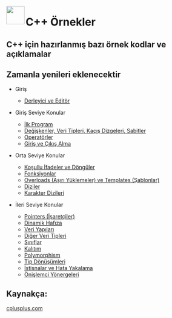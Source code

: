 <a href="url"><img src="https://user-images.githubusercontent.com/20879375/42376157-ce7cfabe-8126-11e8-8b74-3fe772049de4.png" align="left" height="48" width="48" ></a>

# C++ Örnekler

## C++ için hazırlanmış bazı örnek kodlar ve açıklamalar

## Zamanla yenileri eklenecektir

* Giriş
    * [Derleyici ve Editör](giris/derleyici_editor.md)


* Giriş Seviye Konular
    * [İlk Program](giris_konular/ilk_program.md)
    * [Değişkenler, Veri Tipleri, Kaçış Dizgeleri, Sabitler](giris_konular/degiskenler.md)
    * [Operatörler](giris_konular/operatorler.md)
    * [Giriş ve Çıkış Alma](giris_konular/giris_cikis.md)

* Orta Seviye Konular
    * [Koşullu İfadeler ve Döngüler](orta_konular/kosul-dongu.md)
    * [Fonksiyonlar](orta_konular/fonksiyonlar.md)
    * [Overloads (Aşırı Yüklemeler) ve Templates (Şablonlar)](orta_konular/overloads_templates.md)
    * [Diziler](orta_konular/diziler.md)
    * [Karakter Dizileri](orta_konular/karakter_dizileri.md)

* İleri Seviye Konular
    * [Pointers (İşaretçiler)](ileri_konular/pointers.md)
    * [Dinamik Hafıza](ileri_konular/dinamik_hafiza.md)
    * [Veri Yapıları](ileri_konular/veri_yapilari.md)
    * [Diğer Veri Tipleri](ileri_konular/diger_veri_tipleri.md)
    * [Sınıflar](ileri_konular/siniflar.md)
    * [Kalıtım](ileri_konular/kalitim.md)
    * [Polymorphism](ileri_konular/polymorphism.md)
    * [Tip Dönüşümleri](ileri_konular/tip_donusumleri.md)
    * [İstisnalar ve Hata Yakalama](ileri_konular/hata_yakalama.md)
    * [Önişlemci Yönergeleri](ileri_konular/onislemci.md)

## **Kaynakça:**

[cplusplus.com](http://www.cplusplus.com/)